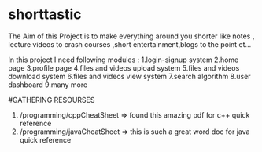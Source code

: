 # shorttastic
The Aim of this Project is to make everything around you shorter like notes , lecture videos to crash courses ,short entertainment,blogs to the point et...


In this project I need following modules : 
1.login-signup system
2.home page
3.profile page
4.files and videos upload system
5.files and videos download system
6.files and videos view system
7.search algorithm
8.user dashboard
9.many more

#GATHERING RESOURSES 
1. /programming/cppCheatSheet => found this amazing pdf for c++ quick reference
2. /programming/javaCheatSheet => this is such a great word doc for java quick reference
